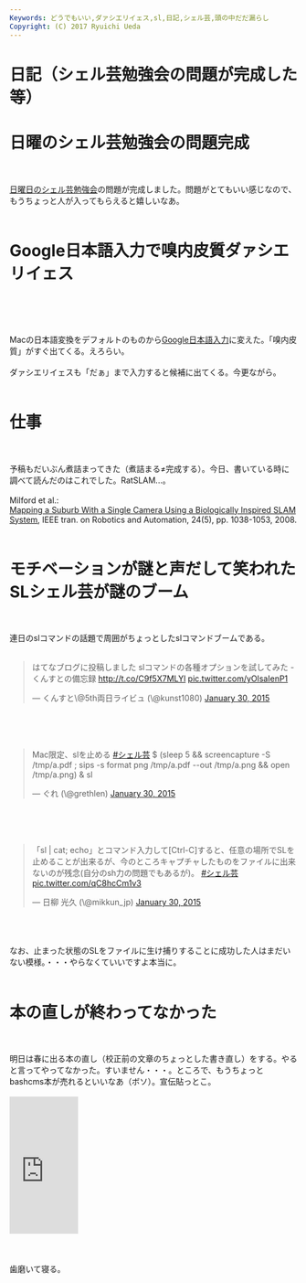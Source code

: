 ```yaml
---
Keywords: どうでもいい,ダァシエリイェス,sl,日記,シェル芸,頭の中だだ漏らし
Copyright: (C) 2017 Ryuichi Ueda
---
```


# 日記（シェル芸勉強会の問題が完成した等）
<h1>日曜のシェル芸勉強会の問題完成</h1><br />
<br />
 <a href="http://usptomo.doorkeeper.jp/events/19679" target="_blank">日曜日のシェル芸勉強会</a>の問題が完成しました。問題がとてもいい感じなので、もうちょっと人が入ってもらえると嬉しいなあ。<br />
<br />
<h1>Google日本語入力で嗅内皮質ダァシエリイェス</h1><br />
<br />
<!--more--><br />
<br />
Macの日本語変換をデフォルトのものから<a href="http://www.google.co.jp/ime/" target="_blank">Google日本語入力</a>に変えた。「嗅内皮質」がすぐ出てくる。えろらい。<br />
<br />
ダァシエリイェスも「だぁ」まで入力すると候補に出てくる。今更ながら。<br />
<br />
<h1>仕事</h1><br />
<br />
予稿もだいぶん煮詰まってきた（煮詰まる≠完成する）。今日、書いている時に調べて読んだのはこれでした。RatSLAM...。<br />
<br />
Milford et al.: <br />
<a href="http://ieeexplore.ieee.org/xpl/login.jsp?tp=&arnumber=4627450" target="_blank">Mapping a Suburb With a Single Camera Using a Biologically Inspired SLAM System</a>, IEEE tran. on Robotics and Automation, 24(5), pp. 1038-1053, 2008.<br />
<br />
<h1>モチベーションが謎と声だして笑われたSLシェル芸が謎のブーム</h1><br />
<br />
連日のslコマンドの話題で周囲がちょっとしたslコマンドブームである。<br />
<br />
<blockquote class="twitter-tweet" data-partner="tweetdeck"><p>はてなブログに投稿しました&#10;slコマンドの各種オプションを試してみた - くんすとの備忘録&#10;<a href="http://t.co/C9f5X7MLYl">http://t.co/C9f5X7MLYl</a> <a href="http://t.co/yOlsaIenP1">pic.twitter.com/yOlsaIenP1</a></p>&mdash; くんすと\@5th両日ライビュ (\@kunst1080) <a href="https://twitter.com/kunst1080/status/561152690818805760">January 30, 2015</a></blockquote><br />
<script async src="//platform.twitter.com/widgets.js" charset="utf-8"></script><br />
<br />
<blockquote class="twitter-tweet" data-partner="tweetdeck"><p>Mac限定、slを止める <a href="https://twitter.com/hashtag/%E3%82%B7%E3%82%A7%E3%83%AB%E8%8A%B8?src=hash">#シェル芸</a>&#10;$ (sleep 5 &amp;&amp; screencapture -S /tmp/a.pdf ; sips -s format png /tmp/a.pdf --out /tmp/a.png &amp;&amp; open /tmp/a.png) &amp; sl</p>&mdash; ぐれ (\@grethlen) <a href="https://twitter.com/grethlen/status/561164405946068992">January 30, 2015</a></blockquote><br />
<script async src="//platform.twitter.com/widgets.js" charset="utf-8"></script><br />
<br />
<blockquote class="twitter-tweet" data-partner="tweetdeck"><p>「sl | cat; echo」とコマンド入力して[Ctrl-C]すると、任意の場所でSLを止めることが出来るが、今のところキャプチャしたものをファイルに出来ないのが残念(自分のsh力の問題でもあるが)。 <a href="https://twitter.com/hashtag/%E3%82%B7%E3%82%A7%E3%83%AB%E8%8A%B8?src=hash">#シェル芸</a> <a href="http://t.co/qC8hcCm1v3">pic.twitter.com/qC8hcCm1v3</a></p>&mdash; 日柳 光久 (\@mikkun_jp) <a href="https://twitter.com/mikkun_jp/status/561084166213611520">January 30, 2015</a></blockquote><br />
<script async src="//platform.twitter.com/widgets.js" charset="utf-8"></script><br />
<br />
なお、止まった状態のSLをファイルに生け捕りすることに成功した人はまだいない模様。・・・やらなくていいですよ本当に。<br />
<br />
<h1>本の直しが終わってなかった</h1><br />
<br />
明日は春に出る本の直し（校正前の文章のちょっとした書き直し）をする。やると言ってやってなかった。すいません・・・。ところで、もうちょっとbashcms本が売れるといいなあ（ボソ）。宣伝貼っとこ。<br />
<br />
<iframe src="http://rcm-fe.amazon-adsystem.com/e/cm?lt1=_blank&bc1=000000&IS2=1&bg1=FFFFFF&fc1=000000&lc1=0000FF&t=ryuichiueda-22&o=9&p=8&l=as4&m=amazon&f=ifr&ref=ss_til&asins=4048660683" style="width:120px;height:240px;" scrolling="no" marginwidth="0" marginheight="0" frameborder="0"></iframe><br />
<br />
<br />
<br />
歯磨いて寝る。

